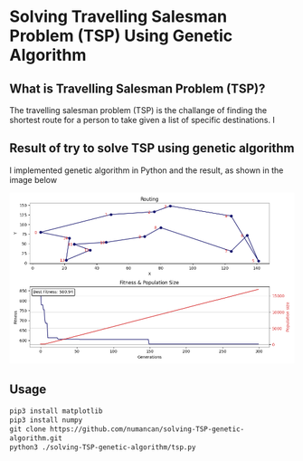 # Solving Travelling Salesman Problem (TSP) Using Genetic Algorithm 

## What is Travelling Salesman Problem (TSP)? 
The travelling salesman problem (TSP) is the challange of finding the shortest route for a person to take given a list of specific destinations. I 

## Result of try to solve TSP using genetic algorithm
I implemented genetic algorithm in Python and the result, as shown in the image below

![](./result.png)

## Usage

```
pip3 install matplotlib
pip3 install numpy
git clone https://github.com/numancan/solving-TSP-genetic-algorithm.git
python3 ./solving-TSP-genetic-algorithm/tsp.py
```